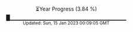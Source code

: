 <p align="center">
⏳Year Progress (3.84 %) <br>
█▁▁▁▁▁▁▁▁▁▁▁▁▁▁▁▁▁▁▁▁▁▁▁▁▁▁▁▁▁ <br>
<sub>Updated: Sun, 15 Jan 2023 00:09:05 GMT</sub>
</p>


